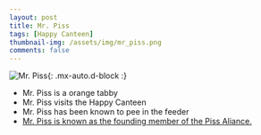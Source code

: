 ```yaml
---
layout: post
title: Mr. Piss
tags: [Happy Canteen]
thumbnail-img: /assets/img/mr_piss.png
comments: false
---
```


![Mr. Piss](/assets/img/cat.png){: .mx-auto.d-block :}

* Mr. Piss is a orange tabby
* Mr. Piss visits the Happy Canteen
* Mr. Piss has been known to pee in the feeder
* [Mr. Piss is known as the founding member of the Piss Aliance.](/piss_alliance/)
